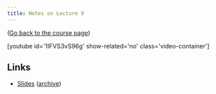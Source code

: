 ```yaml
---
title: Notes on Lecture 9
---
```


([Go back to the course page](/classes/parp/index.html))

[youtube id='1IFVS3vS96g' show-related='no' class='video-container']

## Links

* [Slides](https://people.eecs.berkeley.edu/~demmel/cs267_Spr16/Lectures/CS_267_Sp2016_Cloud_Computing.pdf) ([archive](http://web.archive.org/save/_embed/https://people.eecs.berkeley.edu/~demmel/cs267_Spr16/Lectures/CS_267_Sp2016_Cloud_Computing.pdf))

